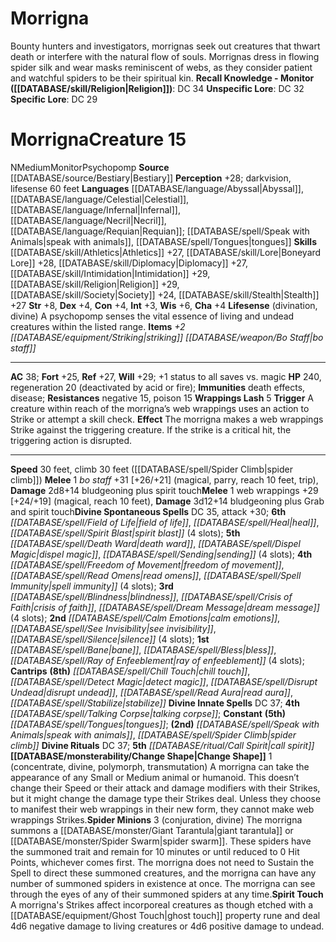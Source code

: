 ﻿---
ac: '38'
alignment: N
all_resistance: null
burrow_speed: null
charisma: '+4'
climb_speed: '30'
constitution: '+4'
creature_ability:
- Change Shape
- Lifesense
- Spider Minions
- Spirit Touch
- Wrappings Lash
creature_family: '[[DATABASE/monsterfamily/Psychopomp|Psychopomp]]'
description: 'Bounty hunters and investigators, morrignas seek out creatures that
  thwart death or interfere with the natural flow of souls. Morrignas dress in flowing
  spider silk and wear masks reminiscent of webs, as they consider patient and watchful
  spiders to be their spiritual kin.<br/><br/><b><u>Recall Knowledge - Monitor</u>
  ( [[DATABASE/skill/Religion|Religion]] )</b>: DC 34<br/><b><u>Unspecific Lore</u></b>:
  DC 32<br/><b><u>Specific Lore</u></b>: DC 29'
dexterity: '+4'
element: null
fly_speed: null
fortitude: '+25'
hardness: null
hp: '240'
id: '340'
immunity:
- death effects
- disease
intelligence: '+3'
land_speed: '30'
language:
- '[[DATABASE/language/Abyssal|Abyssal]]'
- '[[DATABASE/language/Celestial|Celestial]]'
- '[[DATABASE/language/Infernal|Infernal]]'
- '[[DATABASE/language/Necril|Necril]]'
- '[[DATABASE/language/Requian|Requian]] ; [[DATABASE/spell/Speak with Animals|speak
  with animals]]'
- '[[DATABASE/spell/Tongues|tongues]]'
level: '15'
max_speed: '30'
name: Morrigna
perception: '+28'
rarity: Common
reflex: '+27'
resistance:
- negative 15
- poison 15
rus_type_level: null
school: null
sense:
- darkvision
- lifesense 60 feet
size: Medium
skill:
- '[[DATABASE/skill/Athletics|Athletics]] +27'
- '[[DATABASE/skill/Lore|BoneyardLore]] +28'
- '[[DATABASE/skill/Diplomacy|Diplomacy]] +27'
- '[[DATABASE/skill/Intimidation|Intimidation]] +29'
- '[[DATABASE/skill/Religion|Religion]] +29'
- '[[DATABASE/skill/Society|Society]] +24'
- '[[DATABASE/skill/Stealth|Stealth]] +27'
source: '[[DATABASE/source/Bestiary|Bestiary]]'
speed:
- 30 feet
- climb 30 feet ( [[DATABASE/spell/Spider Climb|spider climb]] )
spell:
- '[[DATABASE/spell/Bane|Bane]]'
- '[[DATABASE/spell/Bless|Bless]]'
- '[[DATABASE/spell/Blindness|Blindness]]'
- '[[DATABASE/spell/Calm Emotions|CalmEmotions]]'
- '[[DATABASE/spell/Chill Touch|Chill Touch]]'
- '[[DATABASE/spell/Crisis of Faith|Crisis of Faith]]'
- '[[DATABASE/spell/Death Ward|Death Ward]]'
- '[[DATABASE/spell/Detect Magic|Detect Magic]]'
- '[[DATABASE/spell/Dispel Magic|Dispel Magic]]'
- '[[DATABASE/spell/Disrupt Undead|Disrupt Undead]]'
- '[[DATABASE/spell/Dream Message|Dream Message]]'
- '[[DATABASE/spell/Field of Life|Field of Life]]'
- '[[DATABASE/spell/Freedom of Movement|Freedom of Movement]]'
- '[[DATABASE/spell/Heal|Heal]]'
- '[[DATABASE/spell/Ray of Enfeeblement|Ray of Enfeeblement]]'
- '[[DATABASE/spell/Read Aura|Read Aura]]'
- '[[DATABASE/spell/Read Omens|Read Omens]]'
- '[[DATABASE/spell/See Invisibility|See Invisibility]]'
- '[[DATABASE/spell/Sending|Sending]]'
- '[[DATABASE/spell/Silence|Silence]]'
- '[[DATABASE/spell/Speak with Animals|Speak with Animals]]'
- '[[DATABASE/spell/Spell Immunity|Spell Immunity]]'
- '[[DATABASE/spell/Spider Climb|Spider Climb]]'
- '[[DATABASE/spell/Spirit Blast|Spirit Blast]]'
- '[[DATABASE/spell/Stabilize|Stabilize]]'
- '[[DATABASE/spell/Talking Corpse|Talking Corpse]]'
- '[[DATABASE/spell/Tongues|Tongues]]'
strength: '+8'
strength_req: '8'
strongest_save:
- Will
swim_speed: null
trait:
- '[[DATABASE/trait/Monitor|Monitor]]'
- '[[DATABASE/trait/Psychopomp|Psychopomp]]'
type: Creature
vision: Darkvision
weakest_save:
- Fortitude
weakness: null
will: '+29'
wisdom: '+6'

---
# Morrigna

Bounty hunters and investigators, morrignas seek out creatures that thwart death or interfere with the natural flow of souls. Morrignas dress in flowing spider silk and wear masks reminiscent of webs, as they consider patient and watchful spiders to be their spiritual kin.
**Recall Knowledge - Monitor ([[DATABASE/skill/Religion|Religion]])**: DC 34
**Unspecific Lore**: DC 32
**Specific Lore**: DC 29

# Morrigna<span class="item-type">Creature 15</span>

<span class="trait-alignment item-trait">N</span><span class="trait-size item-trait">Medium</span><span class="item-trait">Monitor</span><span class="item-trait">Psychopomp</span>
**Source** [[DATABASE/source/Bestiary|Bestiary]]
**Perception** +28; darkvision, lifesense 60 feet
**Languages** [[DATABASE/language/Abyssal|Abyssal]], [[DATABASE/language/Celestial|Celestial]], [[DATABASE/language/Infernal|Infernal]], [[DATABASE/language/Necril|Necril]], [[DATABASE/language/Requian|Requian]]; [[DATABASE/spell/Speak with Animals|speak with animals]], [[DATABASE/spell/Tongues|tongues]]
**Skills** [[DATABASE/skill/Athletics|Athletics]] +27, [[DATABASE/skill/Lore|Boneyard Lore]] +28, [[DATABASE/skill/Diplomacy|Diplomacy]] +27, [[DATABASE/skill/Intimidation|Intimidation]] +29, [[DATABASE/skill/Religion|Religion]] +29, [[DATABASE/skill/Society|Society]] +24, [[DATABASE/skill/Stealth|Stealth]] +27
**Str** +8, **Dex** +4, **Con** +4, **Int** +3, **Wis** +6, **Cha** +4
**Lifesense** (divination, divine) A psychopomp senses the vital essence of living and undead creatures within the listed range.
**Items** _+2 [[DATABASE/equipment/Striking|striking]] [[DATABASE/weapon/Bo Staff|bo staff]]_

---
**AC** 38; **Fort** +25, **Ref** +27, **Will** +29; +1 status to all saves vs. magic
**HP** 240, regeneration 20 (deactivated by acid or fire); **Immunities** death effects, disease; **Resistances** negative 15, poison 15
<span class="in-box-ability">**Wrappings Lash** <span class="action-icon">5</span> **Trigger** A creature within reach of the morrigna’s web wrappings uses an action to Strike or attempt a skill check. **Effect** The morrigna makes a web wrappings Strike against the triggering creature. If the strike is a critical hit, the triggering action is disrupted.</span>

---
**Speed** 30 feet, climb 30 feet ([[DATABASE/spell/Spider Climb|spider climb]])
<span class="in-box-ability">**Melee** <span class="action-icon">1</span> _bo staff_ +31 [+26/+21] (magical, parry, reach 10 feet, trip), **Damage** 2d8+14 bludgeoning plus spirit touch</span><span class="in-box-ability">**Melee** <span class="action-icon">1</span> web wrappings +29 [+24/+19] (magical, reach 10 feet), **Damage** 3d12+14 bludgeoning plus Grab and spirit touch</span>**Divine Spontaneous Spells** DC 35, attack +30; **6th** _[[DATABASE/spell/Field of Life|field of life]]_, _[[DATABASE/spell/Heal|heal]]_, _[[DATABASE/spell/Spirit Blast|spirit blast]]_ (4 slots); **5th** _[[DATABASE/spell/Death Ward|death ward]]_, _[[DATABASE/spell/Dispel Magic|dispel magic]]_, _[[DATABASE/spell/Sending|sending]]_ (4 slots); **4th** _[[DATABASE/spell/Freedom of Movement|freedom of movement]]_, _[[DATABASE/spell/Read Omens|read omens]]_, _[[DATABASE/spell/Spell Immunity|spell immunity]]_ (4 slots); **3rd** _[[DATABASE/spell/Blindness|blindness]]_, _[[DATABASE/spell/Crisis of Faith|crisis of faith]]_, _[[DATABASE/spell/Dream Message|dream message]]_ (4 slots); **2nd** _[[DATABASE/spell/Calm Emotions|calm emotions]]_, _[[DATABASE/spell/See Invisibility|see invisibility]]_, _[[DATABASE/spell/Silence|silence]]_ (4 slots); **1st** _[[DATABASE/spell/Bane|bane]]_, _[[DATABASE/spell/Bless|bless]]_, _[[DATABASE/spell/Ray of Enfeeblement|ray of enfeeblement]]_ (4 slots); **Cantrips** **(8th)** _[[DATABASE/spell/Chill Touch|chill touch]]_, _[[DATABASE/spell/Detect Magic|detect magic]]_, _[[DATABASE/spell/Disrupt Undead|disrupt undead]]_, _[[DATABASE/spell/Read Aura|read aura]]_, _[[DATABASE/spell/Stabilize|stabilize]]_
**Divine Innate Spells** DC 37; **4th** _[[DATABASE/spell/Talking Corpse|talking corpse]]_; **Constant** **(5th)** _[[DATABASE/spell/Tongues|tongues]]_; **(2nd)** _[[DATABASE/spell/Speak with Animals|speak with animals]]_, _[[DATABASE/spell/Spider Climb|spider climb]]_
**Divine Rituals** DC 37; **5th** _[[DATABASE/ritual/Call Spirit|call spirit]]_
<span class="in-box-ability">**[[DATABASE/monsterability/Change Shape|Change Shape]]** <span class="action-icon">1</span> (concentrate, divine, polymorph, transmutation) A morrigna can take the appearance of any Small or Medium animal or humanoid. This doesn’t change their Speed or their attack and damage modifiers with their Strikes, but it might change the damage type their Strikes deal. Unless they choose to manifest their web wrappings in their new form, they cannot make web wrappings Strikes.</span><span class="in-box-ability">**Spider Minions** <span class="action-icon">3</span> (conjuration, divine) The morrigna summons a [[DATABASE/monster/Giant Tarantula|giant tarantula]] or [[DATABASE/monster/Spider Swarm|spider swarm]]. These spiders have the summoned trait and remain for 10 minutes or until reduced to 0 Hit Points, whichever comes first. The morrigna does not need to Sustain the Spell to direct these summoned creatures, and the morrigna can have any number of summoned spiders in existence at once. The morrigna can see through the eyes of any of their summoned spiders at any time.</span><span class="in-box-ability">**Spirit Touch** A morrigna's Strikes affect incorporeal creatures as though etched with a [[DATABASE/equipment/Ghost Touch|ghost touch]] property rune and deal 4d6 negative damage to living creatures or 4d6 positive damage to undead.</span>